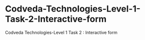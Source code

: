 # Codveda-Technologies-Level-1-Task-2-Interactive-form
Codveda Technologies-Level 1 Task 2 :  Interactive form
